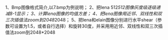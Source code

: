 1、Bmp图像格式简介,以7.bmp为例说明；
2、把lena 512*512图像灰度级逐级递减8-1显示；
3、计算lena图像的均值方差；
4、把lena图像用近邻、双线性和双三次插值法zoom到2048*2048；
5、把lena和elain图像分别进行水平shear（参数可设置为1.5，或者自行选择）和旋转30度，并采用用近邻、双线性和双三次插值法zoom到2048*2048